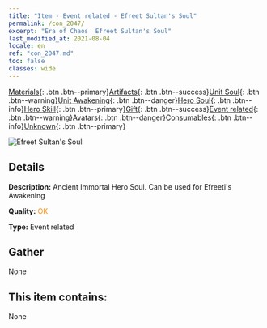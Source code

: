 ```yaml
---
title: "Item - Event related - Efreet Sultan's Soul"
permalink: /con_2047/
excerpt: "Era of Chaos  Efreet Sultan's Soul"
last_modified_at: 2021-08-04
locale: en
ref: "con_2047.md"
toc: false
classes: wide
---
```

 [Materials](/Items/){: .btn .btn--primary}[Artifacts](/Items/Artifacts/){: .btn .btn--success}[Unit Soul](/Items/UnitSoul/){: .btn .btn--warning}[Unit Awakening](/Items/UnitAwakening/){: .btn .btn--danger}[Hero Soul](/Items/HeroSoul/){: .btn .btn--info}[Hero Skill](/Items/HeroSkill/){: .btn .btn--primary}[Gift](/Items/Gift/){: .btn .btn--success}[Event related](/Items/Events/){: .btn .btn--warning}[Avatars](/Items/Avatars/){: .btn .btn--danger}[Consumables](/Items/Consumables/){: .btn .btn--info}[Unknown](/Items/Unknown/){: .btn .btn--primary}

 ![Efreet Sultan's Soul](/images/t/juexing_506.png)

## Details
 **Description:** Ancient Immortal Hero Soul. Can be used for Efreeti's Awakening

 **Quality:** <span style="color: #FF8C00">OK</span>

 **Type:** Event related

## Gather

  None

## This item contains:

  None

